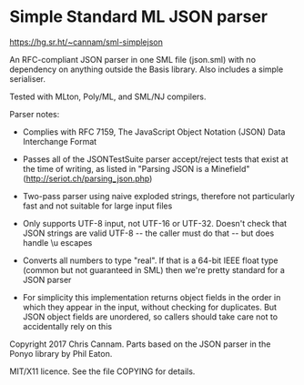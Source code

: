 
Simple Standard ML JSON parser
==============================

https://hg.sr.ht/~cannam/sml-simplejson

An RFC-compliant JSON parser in one SML file (json.sml) with no
dependency on anything outside the Basis library. Also includes a
simple serialiser.

Tested with MLton, Poly/ML, and SML/NJ compilers.

Parser notes:

 * Complies with RFC 7159, The JavaScript Object Notation (JSON)
   Data Interchange Format

 * Passes all of the JSONTestSuite parser accept/reject tests that
   exist at the time of writing, as listed in "Parsing JSON is a
   Minefield" (http://seriot.ch/parsing_json.php)
 
 * Two-pass parser using naive exploded strings, therefore not
   particularly fast and not suitable for large input files

 * Only supports UTF-8 input, not UTF-16 or UTF-32. Doesn't check
   that JSON strings are valid UTF-8 -- the caller must do that --
   but does handle \u escapes

 * Converts all numbers to type "real". If that is a 64-bit IEEE
   float type (common but not guaranteed in SML) then we're pretty
   standard for a JSON parser

 * For simplicity this implementation returns object fields in the
   order in which they appear in the input, without checking for
   duplicates. But JSON object fields are unordered, so callers
   should take care not to accidentally rely on this

Copyright 2017 Chris Cannam.
Parts based on the JSON parser in the Ponyo library by Phil Eaton.

MIT/X11 licence. See the file COPYING for details.
